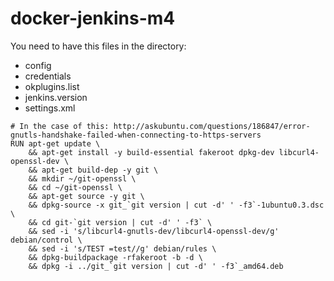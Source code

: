# docker-jenkins-m4

You need to have this files in the directory: 
 - config
 - credentials
 - okplugins.list
 - jenkins.version
 - settings.xml

```
# In the case of this: http://askubuntu.com/questions/186847/error-gnutls-handshake-failed-when-connecting-to-https-servers
RUN apt-get update \
    && apt-get install -y build-essential fakeroot dpkg-dev libcurl4-openssl-dev \
    && apt-get build-dep -y git \
    && mkdir ~/git-openssl \
    && cd ~/git-openssl \
    && apt-get source -y git \
    && dpkg-source -x git_`git version | cut -d' ' -f3`-1ubuntu0.3.dsc \
    && cd git-`git version | cut -d' ' -f3` \
    && sed -i 's/libcurl4-gnutls-dev/libcurl4-openssl-dev/g' debian/control \
    && sed -i 's/TEST =test//g' debian/rules \
    && dpkg-buildpackage -rfakeroot -b -d \
    && dpkg -i ../git_`git version | cut -d' ' -f3`_amd64.deb
```
